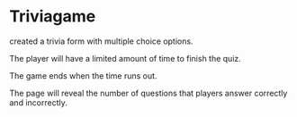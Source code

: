 # Triviagame
created a trivia form with multiple choice options.

The player will have a limited amount of time to finish the quiz. 

The game ends when the time runs out. 

The page will reveal the number of questions that players answer correctly and incorrectly.
